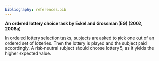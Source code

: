 ```yaml
---
bibliography: references.bib
---
```

**An ordered lottery choice task by Eckel and Grossman (EG) (2002, 2008a)**

In ordered lottery selection tasks, subjects are asked to pick one out of an ordered set of lotteries. Then the lottery is played and the subject paid accordingly. A risk-neutral subject should choose lottery 5, as it yields the higher expected value.


